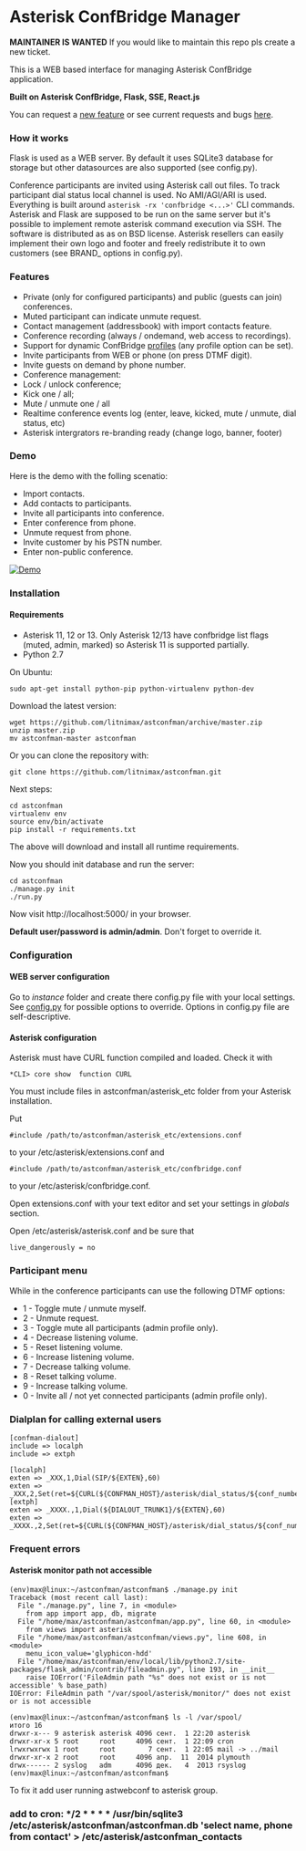 # Asterisk ConfBridge Manager

**MAINTAINER IS WANTED** If you would like to maintain this repo pls create a new ticket.

This is a WEB based interface for managing Asterisk ConfBridge application.

**Built on Asterisk ConfBridge, Flask, SSE, React.js**

You can request a [new feature](https://github.com/litnimax/astconfman/issues/new) or see current requests and bugs [here](https://github.com/litnimax/astconfman/issues).

### How it works
Flask is used as a WEB server. By default it uses SQLite3 database for storage but other datasources are also supported (see config.py). 

Conference participants are invited using Asterisk call out files. To track participant dial status local channel is used. No AMI/AGI/ARI is used. Everything is built around ```asterisk -rx 'confbridge <...>'``` CLI commands. Asterisk and Flask are supposed to be run on the same server but it's possible to implement remote asterisk command execution via SSH. The software is distributed as as on BSD license. Asterisk resellers can easily implement their own logo and footer and freely redistribute it to own customers (see BRAND_ options in config.py).

### Features

* Private (only for configured participants) and public (guests can join) conferences.
* Muted participant can indicate unmute request. 
* Contact management (addressbook) with import contacts feature.
* Conference recording (always / ondemand, web access to recordings).
* Support for dynamic ConfBridge [profiles](https://wiki.asterisk.org/wiki/display/AST/ConfBridge#ConfBridge-BridgeProfileConfigurationOptions) (any profile option can be set).
* Invite participants from WEB or phone (on press DTMF digit).
* Invite guests on demand by phone number.
* Conference management:
 * Lock / unlock conference;
 * Kick one / all;
 * Mute / unmute one / all 
* Realtime conference events log (enter, leave, kicked, mute / unmute, dial status, etc)
* Asterisk intergrators re-branding ready (change logo, banner, footer)

### Demo

Here is the demo with the folling scenatio:
* Import contacts.
* Add contacts to participants.
* Invite all participants into conference.
* Enter conference from phone.
* Unmute request from phone.
* Invite customer by his PSTN number.
* Enter non-public conference.

[![Demo](http://img.youtube.com/vi/R1EV4D8cFj8/0.jpg)](https://youtu.be/R1EV4D8cFj8 "Demo")

### Installation
#### Requirements

* Asterisk 11, 12 or 13. Only Asterisk 12/13 have confbridge list flags (muted, admin, marked) so Asterisk 11 is supported partially. 
* Python 2.7

On Ubuntu:
```
sudo apt-get install python-pip python-virtualenv python-dev
```

Download the latest version:
```
wget https://github.com/litnimax/astconfman/archive/master.zip
unzip master.zip
mv astconfman-master astconfman
```
Or you can clone the repository with:
```
git clone https://github.com/litnimax/astconfman.git
```
Next steps:
```
cd astconfman
virtualenv env
source env/bin/activate
pip install -r requirements.txt
```
The above will download and install all runtime requirements.

Now you should init database and run the server:
```
cd astconfman
./manage.py init
./run.py
```
Now visit http://localhost:5000/ in your browser.

**Default user/password is admin/admin**. Don't forget to override it.

### Configuration
#### WEB server configuration
Go to *instance* folder and create there config.py file with your local settings. See [config.py](https://github.com/litnimax/astconfman/blob/master/astconfman/config.py) for possible options to override.
Options in config.py file are self-descriptive. 

#### Asterisk configuration
Asterisk must have CURL function compiled and loaded. Check it with
```
*CLI> core show  function CURL
```
You must include files in astconfman/asterisk_etc folder from your Asterisk installation.

Put 
```
#include /path/to/astconfman/asterisk_etc/extensions.conf
```
to your /etc/asterisk/extensions.conf
and
```
#include /path/to/astconfman/asterisk_etc/confbridge.conf
```
to your /etc/asterisk/confbridge.conf.

Open extensions.conf with your text editor and set your settings in *globals* section.

Open /etc/asterisk/asterisk.conf and be sure that 
```
live_dangerously = no
```

### Participant menu
While in the conference participants can use the following DTMF options:

* 1 - Toggle mute / unmute myself.
* 2 - Unmute request.
* 3 - Toggle mute all participants (admin profile only).
* 4 - Decrease listening volume.
* 5 - Reset listening volume.
* 6 - Increase listening volume.
* 7 - Decrease talking volume.
* 8 - Reset talking volume.
* 9 - Increase talking volume.
* 0 - Invite all / not yet connected participants (admin profile only).

### Dialplan for calling external users
```
[confman-dialout]
include => localph
include => extph

[localph]
exten => _XXX,1,Dial(SIP/${EXTEN},60)
exten => _ХXX,2,Set(ret=${CURL(${CONFMAN_HOST}/asterisk/dial_status/${conf_number}/${participant_number}/${DIALSTATUS})})
[extph]
exten => _XXXX.,1,Dial(${DIALOUT_TRUNK1}/${EXTEN},60)
exten => _XXXX.,2,Set(ret=${CURL(${CONFMAN_HOST}/asterisk/dial_status/${conf_number}/${participant_number}/${DIALSTATUS})})
```

### Frequent errors
#### Asterisk monitor path not accessible
```
(env)max@linux:~/astconfman/astconfman$ ./manage.py init
Traceback (most recent call last):
  File "./manage.py", line 7, in <module>
    from app import app, db, migrate
  File "/home/max/astconfman/astconfman/app.py", line 60, in <module>
    from views import asterisk
  File "/home/max/astconfman/astconfman/views.py", line 608, in <module>
    menu_icon_value='glyphicon-hdd'
  File "/home/max/astconfman/env/local/lib/python2.7/site-packages/flask_admin/contrib/fileadmin.py", line 193, in __init__
    raise IOError('FileAdmin path "%s" does not exist or is not accessible' % base_path)
IOError: FileAdmin path "/var/spool/asterisk/monitor/" does not exist or is not accessible

(env)max@linux:~/astconfman/astconfman$ ls -l /var/spool/
итого 16
drwxr-x--- 9 asterisk asterisk 4096 сент.  1 22:20 asterisk
drwxr-xr-x 5 root     root     4096 сент.  1 22:09 cron
lrwxrwxrwx 1 root     root        7 сент.  1 22:05 mail -> ../mail
drwxr-xr-x 2 root     root     4096 апр.  11  2014 plymouth
drwx------ 2 syslog   adm      4096 дек.   4  2013 rsyslog
(env)max@linux:~/astconfman/astconfman$
```
To fix it add user running astwebconf to asterisk group.


### add to cron: */2 * * * * /usr/bin/sqlite3 /etc/asterisk/astconfman/astconfman.db 'select name, phone from contact' > /etc/asterisk/astconfman_contacts
